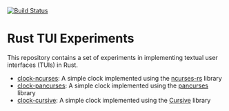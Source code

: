 [![Build Status](https://travis-ci.org/kristopherjohnson/rust-tuis.svg?branch=master)](https://travis-ci.org/kristopherjohnson/rust-tuis)

Rust TUI Experiments
====================

This repository contains a set of experiments in implementing textual user interfaces (TUIs) in Rust.

- [clock-ncurses](clock-ncurses/src/main.rs): A simple clock implemented using the [ncurses-rs](https://github.com/jeaye/ncurses-rs) library
- [clock-pancurses](clock-pancurses/src/main.rs): A simple clock implemented using the [pancurses](https://github.com/ihalila/pancurses) library
- [clock-cursive](clock-cursive/src/main.rs): A simple clock implemented using the [Cursive](https://github.com/gyscos/Cursive) library
